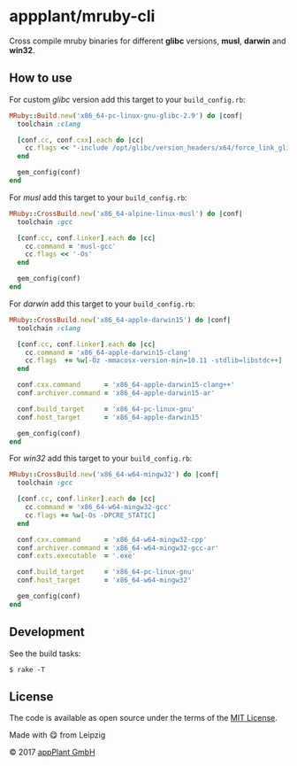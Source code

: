 # appplant/mruby-cli

Cross compile mruby binaries for different __glibc__ versions, __musl__, __darwin__ and __win32__.

## How to use

For custom _glibc_ version add this target to your `build_config.rb`:

```ruby
MRuby::Build.new('x86_64-pc-linux-gnu-glibc-2.9') do |conf|
  toolchain :clang

  [conf.cc, conf.cxx].each do |cc|
    cc.flags << "-include /opt/glibc/version_headers/x64/force_link_glibc_2.9.h"
  end

  gem_config(conf)
end
```

For _musl_ add this target to your `build_config.rb`:

```ruby
MRuby::CrossBuild.new('x86_64-alpine-linux-musl') do |conf|
  toolchain :gcc

  [conf.cc, conf.linker].each do |cc|
    cc.command = 'musl-gcc'
    cc.flags << '-Os'
  end

  gem_config(conf)
end
```

For _darwin_ add this target to your `build_config.rb`:

```ruby
MRuby::CrossBuild.new('x86_64-apple-darwin15') do |conf|
  toolchain :clang

  [conf.cc, conf.linker].each do |cc|
    cc.command = 'x86_64-apple-darwin15-clang'
    cc.flags  += %w[-Oz -mmacosx-version-min=10.11 -stdlib=libstdc++]
  end

  conf.cxx.command      = 'x86_64-apple-darwin15-clang++'
  conf.archiver.command = 'x86_64-apple-darwin15-ar'

  conf.build_target     = 'x86_64-pc-linux-gnu'
  conf.host_target      = 'x86_64-apple-darwin15'

  gem_config(conf)
end
```

For _win32_ add this target to your `build_config.rb`:

```ruby
MRuby::CrossBuild.new('x86_64-w64-mingw32') do |conf|
  toolchain :gcc

  [conf.cc, conf.linker].each do |cc|
    cc.command = 'x86_64-w64-mingw32-gcc'
    cc.flags += %w[-Os -DPCRE_STATIC]
  end

  conf.cxx.command      = 'x86_64-w64-mingw32-cpp'
  conf.archiver.command = 'x86_64-w64-mingw32-gcc-ar'
  conf.exts.executable  = '.exe'

  conf.build_target     = 'x86_64-pc-linux-gnu'
  conf.host_target      = 'x86_64-w64-mingw32'

  gem_config(conf)
end
```

## Development

See the build tasks:

    $ rake -T

## License

The code is available as open source under the terms of the [MIT License][license].

Made with :yum: from Leipzig

© 2017 [appPlant GmbH][appplant]

[license]: https://opensource.org/licenses/MIT
[appplant]: www.appplant.de
